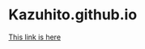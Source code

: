 # Kazuhito.github.io
<html>
  <head>
    <title>test</title>
  </head>
  <body>
    <a href="Home.html">This link is here</a>
  </body>
</html>
